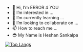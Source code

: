 - 👋 Hi, I’m ERROR 4 YOU 
- 👀 I’m interested in ...
- 🌱 I’m currently learning ...
- 💞️ I’m looking to collaborate on ...
- 📫 How to reach me ...
- 😎 My Name is Heshan Sankalpa

[![Top Langs](https://github-readme-stats.vercel.app/api/top-langs/?username=Error-Web&langs_count=8&theme=dark)](https://github.com/Error-Web/github-readme-stats)

